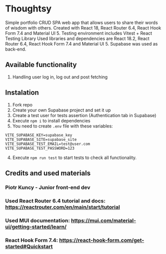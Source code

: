 # Thoughtsy

Simple portfolio CRUD SPA web app that allows users to share their words of wisdom with others.
Created with React 18, React Router 6.4, React Hook Form 7.4 and Material UI 5.
Testing environment includes Vitest + React Testing Library
Used libraries and dependencies are React 18.2, React Router 6.4, React Hook Form 7.4 and Material UI 5.
Supabase was used as back-end.

## Available functionality

1. Handling user log in, log out and post fetching

## Instalation

1. Fork repo
2. Create your own Supabase project and set it up
3. Create a test user for tests assertion (Authentication tab in Supabase)
4. Execute `npm i` to install dependencies
5. You need to create `.env` file with these variables:

```
VITE_SUPABASE_KEY=supabase_key
VITE_SUPABASE_SITE=supabase_site
VITE_SUPABASE_TEST_EMAIL=test@user.com
VITE_SUPABASE_TEST_PASSWORD=123
```

4. Execute `npm run test` to start tests to check all functionality.

## Credits and used materials

### Piotr Kuncy - Junior front-end dev

### Used React Router 6.4 tutorial and docs: https://reactrouter.com/en/main/start/tutorial

### Used MUI documentation: https://mui.com/material-ui/getting-started/learn/

### React Hook Form 7.4: https://react-hook-form.com/get-started#Quickstart
